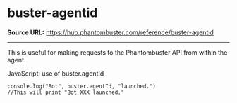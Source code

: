 # buster-agentid

**Source URL:** https://hub.phantombuster.com/reference/buster-agentid

---

This is useful for making requests to the Phantombuster API from within the agent.

JavaScript: use of buster.agentId
    
    
    console.log("Bot", buster.agentId, "launched.")
    //This will print "Bot XXX launched."